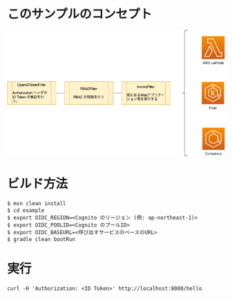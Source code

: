 このサンプルのコンセプト
=====

![図](overview.png)

# ビルド方法

```
$ mvn clean install
$ cd example
$ export OIDC_REGION=<Cognito のリージョン (例: ap-northeast-1)>
$ export OIDC_POOLID=<Cognito のプールID>
$ export OIDC_BASEURL=<呼び出すサービスのベースのURL>
$ gradle clean bootRun 
```

# 実行

```
curl -H 'Authorization: <ID Token>' http://localhost:8080/hello
```
